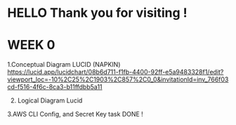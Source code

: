 # HELLO Thank you for visiting !

# WEEK 0 

1.Conceptual Diagram LUCID (NAPKIN) https://lucid.app/lucidchart/08b6d711-f1fb-4400-92ff-e5a9483328f1/edit?viewport_loc=-10%2C25%2C1903%2C857%2C0_0&invitationId=inv_766f03cd-f516-4f6c-8ca3-b11ffdbb5a11

2. Logical Diagram Lucid


3.AWS CLI Config, and Secret Key task
DONE ! 

